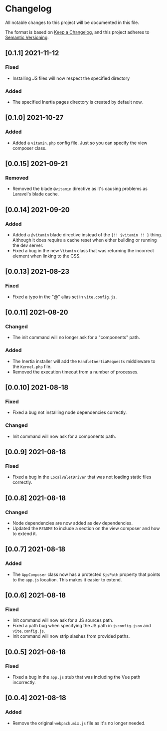 # Changelog

All notable changes to this project will be documented in this file.

The format is based on [Keep a Changelog](https://keepachangelog.com/en/1.0.0/),
and this project adheres to [Semantic Versioning](https://semver.org/spec/v2.0.0.html).

## [0.1.1] 2021-11-12
### Fixed
- Installing JS files will now respect the specified directory

### Added
- The specified Inertia pages directory is created by default now.

## [0.1.0] 2021-10-27
### Added
- Added a `vitamin.php` config file. Just so you can specify the view composer class.

## [0.0.15] 2021-09-21
### Removed
- Removed the blade `@vitamin` directive as it's causing problems as Laravel's blade cache.

## [0.0.14] 2021-09-20
### Added
- Added a `@vitamin` blade directive instead of the `{!! $vitamin !! }` thing. Although it does require a cache reset when either building or running the dev server.
- Fixed a bug in the new `Vitamin` class that was returning the incorrect element when linking to the CSS.

## [0.0.13] 2021-08-23
### Fixed
- Fixed a typo in the "@" alias set in `vite.config.js`.

## [0.0.11] 2021-08-20
### Changed
- The init command will no longer ask for a "components" path.

### Added
- The Inertia installer will add the `HandleInertiaRequests` middleware to the `Kernel.php` file.
- Removed the execution timeout from a number of processes.

## [0.0.10] 2021-08-18
### Fixed
- Fixed a bug not installing node dependencies correctly.
### Changed
- Init command will now ask for a components path.

## [0.0.9] 2021-08-18
### Fixed
- Fixed a bug in the `LocalValetDriver` that was not loading static files correctly.

## [0.0.8] 2021-08-18
### Changed
- Node dependencies are now added as dev dependencies.
- Updated the `README` to include a section on the view composer and how to extend it.

## [0.0.7] 2021-08-18
### Added
- The `AppComposer` class now has a protected `$jsPath` property that points to the `app.js` location. This makes it easier to extend. 

## [0.0.6] 2021-08-18
### Fixed
- Init command will now ask for a JS sources path.
- Fixed a path bug when specifying the JS path in `jsconfig.json` and `vite.config.js`.
- Init command will now strip slashes from provided paths.

## [0.0.5] 2021-08-18
### Fixed
- Fixed a bug in the `app.js` stub that was including the Vue path incorrectly.

## [0.0.4] 2021-08-18
### Added
- Remove the original `webpack.mix.js` file as it's no longer needed.

